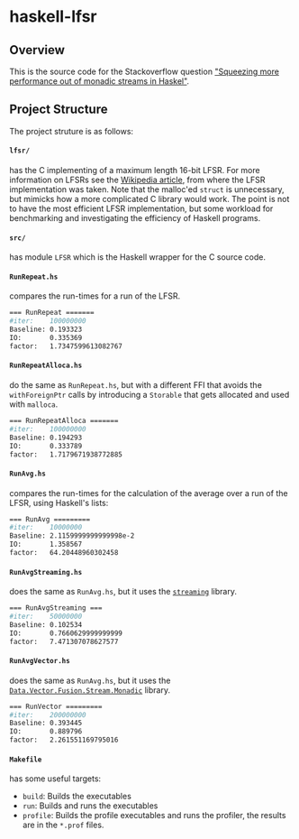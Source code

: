 # haskell-lfsr

## Overview

This is the source code for the Stackoverflow question ["Squeezing more performance out of monadic streams in Haskel"](https://stackoverflow.com/questions/50791698/squeezing-more-performance-out-of-monadic-streams-in-haskell).

## Project Structure

The project struture is as follows:

#### `lfsr/`

has the C implementing of a maximum length 16-bit LFSR. For more information on LFSRs see the [Wikipedia article](https://en.wikipedia.org/wiki/Linear-feedback_shift_register), from where the LFSR implementation was taken. Note that the malloc'ed `struct` is unnecessary, but mimicks how a more complicated C library would work. The point is not to have the most efficient LFSR implementation, but some workload for benchmarking and investigating the efficiency of Haskell programs.

#### `src/`

has module `LFSR` which is the Haskell wrapper for the C source code.

#### `RunRepeat.hs`

compares the run-times for a run of the LFSR.

```bash
=== RunRepeat =======
#iter:    100000000
Baseline: 0.193323
IO:       0.335369
factor:   1.7347599613082767
```

#### `RunRepeatAlloca.hs`

do the same as `RunRepeat.hs`, but with a different FFI that avoids the `withForeignPtr` calls by
introducing a `Storable` that gets allocated and used with `malloca`.

```bash
=== RunRepeatAlloca =======
#iter:    100000000
Baseline: 0.194293
IO:       0.333789
factor:   1.7179671938772885
```

#### `RunAvg.hs`

compares the run-times for the calculation of the average over a run of the LFSR, using Haskell's lists:

```bash
=== RunAvg =========
#iter:    10000000
Baseline: 2.1159999999999998e-2
IO:       1.358567
factor:   64.20448960302458
```

#### `RunAvgStreaming.hs`

does the same as `RunAvg.hs`, but it uses the [`streaming`](http://hackage.haskell.org/package/streaming) library.

```bash
=== RunAvgStreaming ===
#iter:    50000000
Baseline: 0.102534
IO:       0.7660629999999999
factor:   7.471307078627577
```

#### `RunAvgVector.hs`

does the same as `RunAvg.hs`, but it uses the [`Data.Vector.Fusion.Stream.Monadic`](http://hackage.haskell.org/package/vector-0.12.0.1/docs/Data-Vector-Fusion-Stream-Monadic.html) library.

```bash
=== RunVector =========
#iter:    200000000
Baseline: 0.393445
IO:       0.889796
factor:   2.261551169795016
```

#### `Makefile`

has some useful targets:

- `build`: Builds the executables
- `run`: Builds and runs the executables
- `profile`: Builds the profile executables and runs the profiler, the results are in the `*.prof` files.
